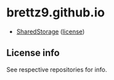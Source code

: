 # brettz9.github.io

- [SharedStorage](./SharedStorage/test/index.html) ([license](https://github.com/brettz9/SharedStorage/blob/master/LICENSE-MIT.txt))

## License info

See respective repositories for info.
